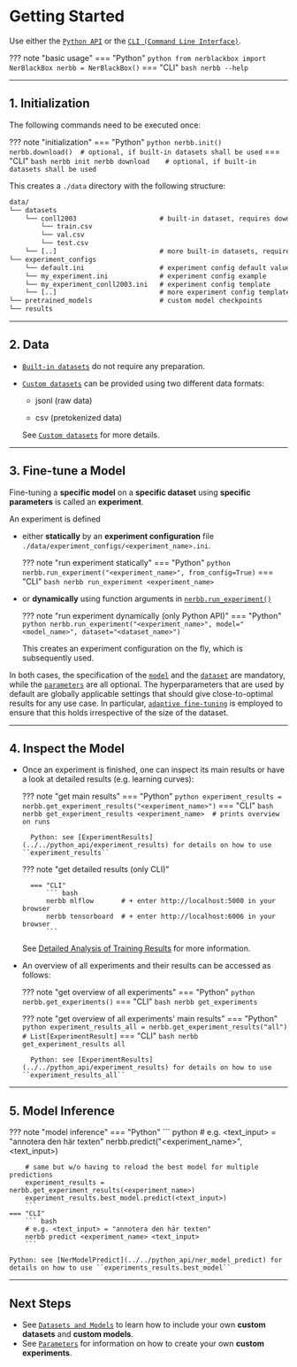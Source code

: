 # Getting Started

Use either the [`Python API`](../../python_api/overview) or the [`CLI (Command Line Interface)`](../../cli/cli).

??? note "basic usage"
    === "Python"
        ``` python
        from nerblackbox import NerBlackBox
        nerbb = NerBlackBox()
        ```
    === "CLI"
        ``` bash
        nerbb --help
        ```

-----------
## 1. Initialization

The following commands need to be executed once:

??? note "initialization"
    === "Python"
        ``` python
        nerbb.init()
        nerbb.download()  # optional, if built-in datasets shall be used
        ```
    === "CLI"
        ``` bash
        nerbb init
        nerbb download    # optional, if built-in datasets shall be used
        ```

This creates a ``./data`` directory with the following structure:

``` xml
data/
└── datasets
    └── conll2003                     # built-in dataset, requires download
        └── train.csv
        └── val.csv
        └── test.csv
    └── [..]                          # more built-in datasets, requires download
└── experiment_configs
    └── default.ini                   # experiment config default values
    └── my_experiment.ini             # experiment config example
    └── my_experiment_conll2003.ini   # experiment config template
    └── [..]                          # more experiment config templates
└── pretrained_models                 # custom model checkpoints
└── results
```

-----------
## 2. Data

- [`Built-in datasets`](../datasets_and_models/#built-in-datasets) do not require any preparation. 

- [`Custom datasets`](../datasets_and_models/#custom-datasets) can be provided using two different data formats:

    - jsonl (raw data)

    - csv (pretokenized data)

    See [`Custom datasets`](../datasets_and_models/#custom-datasets) for more details.

-----------
## 3. Fine-tune a Model

Fine-tuning a **specific model** on a **specific dataset** using **specific parameters** is called an **experiment**. 

An experiment is defined 

- either **statically** by an **experiment configuration** file ``./data/experiment_configs/<experiment_name>.ini``.

    ??? note "run experiment statically"
        === "Python"
            ``` python
            nerbb.run_experiment("<experiment_name>", from_config=True)
            ```
        === "CLI"
            ``` bash
            nerbb run_experiment <experiment_name>
            ```

- or **dynamically** using function arguments in [`nerbb.run_experiment()`](../../python_api/nerblackbox/#nerblackbox.api.NerBlackBox.run_experiment)

    ??? note "run experiment dynamically (only Python API)"
        === "Python"
            ``` python
            nerbb.run_experiment("<experiment_name>", model="<model_name>", dataset="<dataset_name>")
            ```

    This creates an experiment configuration on the fly, which is subsequently used.

In both cases, the specification of the [`model`](../datasets_and_models) and the [`dataset`](../datasets_and_models) are mandatory, while the [`parameters`](../parameters) are all optional. The hyperparameters that are used by default are globally applicable settings that should give close-to-optimal results for any use case.
In particular, [`adaptive fine-tuning`](../../features/adaptive_finetuning) is employed to ensure that this holds irrespective of the size of the dataset.  

-----------
## 4. Inspect the Model

- Once an experiment is finished, one can inspect its main results 
    or have a look at detailed results (e.g. learning curves):

    ??? note "get main results"
        === "Python"
            ``` python
            experiment_results = nerbb.get_experiment_results("<experiment_name>")
            ```
        === "CLI"
            ``` bash
            nerbb get_experiment_results <experiment_name>  # prints overview on runs
            ```

        Python: see [ExperimentResults](../../python_api/experiment_results) for details on how to use ``experiment_results``

    ??? note "get detailed results (only CLI)"
      
        === "CLI"
            ``` bash
            nerbb mlflow       # + enter http://localhost:5000 in your browser
            nerbb tensorboard  # + enter http://localhost:6006 in your browser
            ```

    See [Detailed Analysis of Training Results](../../features/detailed_results) for more information.

- An overview of all experiments and their results can be accessed as follows:

    ??? note "get overview of all experiments"
        === "Python"
            ``` python
            nerbb.get_experiments()
            ```
        === "CLI"
            ``` bash
            nerbb get_experiments
            ```

    ??? note "get overview of all experiments' main results"
        === "Python"
            ``` python
            experiment_results_all = nerbb.get_experiment_results("all")  # List[ExperimentResult]
            ```
        === "CLI"
            ``` bash
            nerbb get_experiment_results all
            ```

        Python: see [ExperimentResults](../../python_api/experiment_results) for details on how to use ``experiment_results_all``

-----------
## 5. Model Inference

??? note "model inference"
    === "Python"
        ``` python
        # e.g. <text_input> = "annotera den här texten"
        nerbb.predict("<experiment_name>", <text_input>)

        # same but w/o having to reload the best model for multiple predictions
        experiment_results = nerbb.get_experiment_results(<experiment_name>)
        experiment_results.best_model.predict(<text_input>)
        ```
    === "CLI"
        ``` bash
        # e.g. <text_input> = "annotera den här texten"
        nerbb predict <experiment_name> <text_input>
        ```

    Python: see [NerModelPredict](../../python_api/ner_model_predict) for details on how to use ``experiments_results.best_model``

-----------
## Next Steps

- See [`Datasets and Models`](../datasets_and_models) to learn how to include your own **custom datasets** and **custom models**.
- See [`Parameters`](../parameters) for information on how to create your own **custom experiments**.

